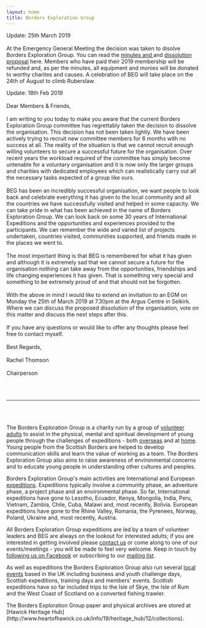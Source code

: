```yaml
---
layout: home
title: Borders Exploration Group
---
```

<p>
Update: 25th March 2019
<br /><br />
At the Emergency General Meeting the decision was taken to disolve Borders Exploration Group. You can read the <a href="{{ site.baseurl }}/assets/egm-minutes-2019-03-25.docx">minutes and </a> and <a href="{{ site.baseurl }}/assets/dissolution-of-beg.docx">dissolution proposal</a> here. Members who have paid their 2019 membership will be refunded and, as per the minutes, all equipment and monies will be donated to worthy charites and causes. A celebration of BEG will take place on the 24th of August to climb Ruberslaw. 
</p>
<p>
Update: 18th Feb 2019
<br /><br />
Dear Members & Friends,
<br /><br />
I am writing to you today to make you aware that the current Borders Exploration Group committee has regrettably taken the decision to dissolve the organisation. This decision has not been taken lightly. We have been actively trying to recruit new committee members for 6 months with no success at all. The reality of the situation is that we cannot recruit enough willing volunteers to secure a successful future for the organisation. Over recent years the workload required of the committee has simply become untenable for a voluntary organisation and it is now only the larger groups and charities with dedicated employees which can realistically carry out all the necessary tasks expected of a group like ours.
<br /><br />
BEG has been an incredibly successful organisation, we want people to look back and celebrate everything it has given to the local community and all the countries we have successfully visited and helped in some capacity. We can take pride in what has been achieved in the name of Borders Exploration Group. We can look back on some 30 years of International Expeditions and the opportunities and experiences provided to the participants. We can remember the wide and varied list of projects undertaken, countries visited, communities supported, and friends made in the places we went to.
<br /><br />
The most important thing is that BEG is remembered for what it has given and although it is extremely sad that we cannot secure a future for the organisation nothing can take away from the opportunities, friendships and life changing experiences it has given. That is something very special and something to be extremely proud of and that should not be forgotten.
<br /><br />
With the above in mind I would like to extend an invitation to an EGM on Monday the 25th of March 2019 at 7.30pm at the Argus Centre in Selkirk. Where we can discuss the proposed dissolution of the organisation, vote on this matter and discuss the next steps after this.
<br /><br />
If you have any questions or would like to offer any thoughts please feel free to contact myself.
  <br /><br />
Best Regards,<br /><br />
Rachel Thomson<br /><br />
Chairperson
</p><br /><br />
<hr>
<br /><br />
<p>The Borders Exploration Group is a charity run by a group of <a href="{{ site.baseurl }}/become-a-member/">volunteer adults</a> to assist in the physical, mental and spiritual development of young people through the challenges of expeditions - both <a href="{{ site.baseurl }}/expeditions/">overseas</a> and at <a href="{{ site.baseurl }}/local-events/">home</a>. Young people from the Scottish Borders are helped to develop communication skills and learn the value of working as a team. The Borders Exploration Group also aims to raise awareness of environmental concerns and to educate young people in understanding other cultures and peoples.</p>
<p>Borders Exploration Group's main activities are International and European <a href="{{ site.baseurl }}/expeditions/">expeditions</a>. Expeditions typically involve a community phase, an adventure phase, a project phase and an environmental phase. So far, International expeditions have gone to Lesotho, Ecuador, Kenya, Mongolia, India, Peru, Vietnam, Zambia, Chile, Cuba, Malawi and, most recently, Bolivia. European expeditions have gone to the Rhine Valley, Romania, the Pyrenees, Norway, Poland, Ukraine and, most recently, Austria.</p>
<p>All Borders Exploration Group expeditions are led by a team of volunteer leaders and BEG are always on the lookout for interested adults; if you are interested in getting involved please <a href="{{ site.baseurl }}/contact/">contact us</a> or come along to one of our events/meetings - you will be made to feel very welcome. Keep in touch by <a href="https://www.facebook.com/BordersExplorationGroup/" target="_blank">following us on Facebook</a> or subscribing to our <a href="http://eepurl.com/dzV5mL" target="_blank">mailing list</a>.</p>
<p>As well as expeditions the Borders Exploration Group also run several <a href="{{ site.baseurl }}/local-events/">local events</a> based in the UK including business and youth challenge days, Scottish expeditions, training days and members' events. Scottish expeditions have so far included trips to the Isle of Skye, the Isle of Rum and the West Coast of Scotland on a converted fishing trawler.</p>
<p>The Borders Exploration Group paper and physical archives are stored at [Hawick Heritage Hub](http://www.heartofhawick.co.uk/info/19/heritage_hub/12/collections). 
